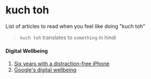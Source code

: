 # kuch toh
List of articles to read when you feel like doing "kuch toh"

> `kuch toh` translates to `something` in hindi

#### Digital Wellbeing

1. [Six years with a distraction-free iPhone](https://medium.com/s/story/six-years-with-a-distraction-free-iphone-8cf5eb4f97e3)
2. [Google's digital wellbeing](https://www.androidcentral.com/googles-digital-wellbeing)
